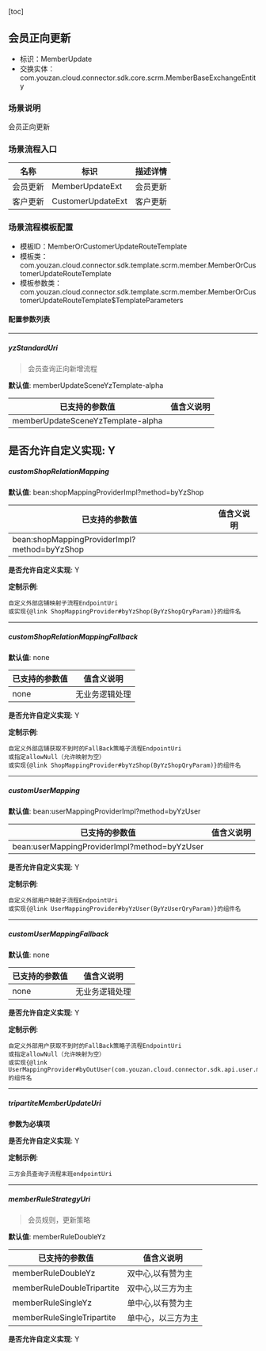[toc]

## 会员正向更新
- 标识：MemberUpdate
- 交换实体：com.youzan.cloud.connector.sdk.core.scrm.MemberBaseExchangeEntity
### 场景说明
会员正向更新
### 场景流程入口

名称 | 标识 | 描述详情
---|---|---
会员更新 | MemberUpdateExt | 会员更新
客户更新 | CustomerUpdateExt | 客户更新

### 场景流程模板配置
- 模板ID：MemberOrCustomerUpdateRouteTemplate
- 模板类：com.youzan.cloud.connector.sdk.template.scrm.member.MemberOrCustomerUpdateRouteTemplate
- 模板参数类：com.youzan.cloud.connector.sdk.template.scrm.member.MemberOrCustomerUpdateRouteTemplate$TemplateParameters

#### 配置参数列表

---
##### yzStandardUri
> 会员查询正向新增流程

**默认值**: memberUpdateSceneYzTemplate-alpha

已支持的参数值 | 值含义说明
---|---
memberUpdateSceneYzTemplate-alpha | 

**是否允许自定义实现**: Y
---
##### customShopRelationMapping
> 

**默认值**: bean:shopMappingProviderImpl?method=byYzShop

已支持的参数值 | 值含义说明
---|---
bean:shopMappingProviderImpl?method=byYzShop | 

**是否允许自定义实现**: Y

**定制示例**:
```
自定义外部店铺映射子流程EndpointUri
或实现{@link ShopMappingProvider#byYzShop(ByYzShopQryParam)}的组件名
```
---
##### customShopRelationMappingFallback
> 

**默认值**: none

已支持的参数值 | 值含义说明
---|---
none | 无业务逻辑处理

**是否允许自定义实现**: Y

**定制示例**:
```
自定义外部店铺获取不到时的FallBack策略子流程EndpointUri
或指定allowNull（允许映射为空）
或实现{@link ShopMappingProvider#byYzShop(ByYzShopQryParam)}的组件名
```
---
##### customUserMapping
> 

**默认值**: bean:userMappingProviderImpl?method=byYzUser

已支持的参数值 | 值含义说明
---|---
bean:userMappingProviderImpl?method=byYzUser | 

**是否允许自定义实现**: Y

**定制示例**:
```
自定义外部用户映射子流程EndpointUri
或实现{@link UserMappingProvider#byYzUser(ByYzUserQryParam)}的组件名
```
---
##### customUserMappingFallback
> 

**默认值**: none

已支持的参数值 | 值含义说明
---|---
none | 无业务逻辑处理

**是否允许自定义实现**: Y

**定制示例**:
```
自定义外部用户获取不到时的FallBack策略子流程EndpointUri
或指定allowNull（允许映射为空）
或实现{@link UserMappingProvider#byOutUser(com.youzan.cloud.connector.sdk.api.user.model.ByOutUserQryParam)}的组件名
```
---
##### tripartiteMemberUpdateUri
> 

**参数为必填项**


**是否允许自定义实现**: Y

**定制示例**:
```
三方会员查询子流程末班endpointUri
```
---
##### memberRuleStrategyUri
> 会员规则，更新策略

**默认值**: memberRuleDoubleYz

已支持的参数值 | 值含义说明
---|---
memberRuleDoubleYz | 双中心,以有赞为主
memberRuleDoubleTripartite | 双中心,以三方为主
memberRuleSingleYz | 单中心,以有赞为主
memberRuleSingleTripartite | 单中心，以三方为主

**是否允许自定义实现**: Y

